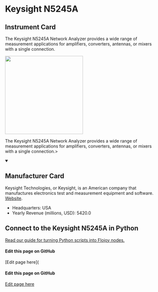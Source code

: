 
# Keysight N5245A

## Instrument Card

<div className="flex">

<div>

The Keysight N5245A Network Analyzer provides a wide range of measurement applications for amplifiers, converters, antennas, or mixers with a single connection.

</div>

<img width="256" src="https://v5.airtableusercontent.com/v1/19/19/1691539200000/4pvto2N1iyftEi6EQRJ9ZA/sfKf0xr5k7orbtxF83IRVeihyE3VnCjt6SefhofaeoTuBXGaLntu9_2zqfcgklKo4RVAUBJ0PkpBzDSNZ0uOYegI-HBstAXcqWBR-onQ7AU/wm-O44_TAz_7zV9XZLmVcj-K3LpoPQs_i9UJXBlXud0"/>

</div>

The Keysight N5245A Network Analyzer provides a wide range of measurement applications for amplifiers, converters, antennas, or mixers with a single connection.>

<details open>
<summary><h2>Manufacturer Card</h2></summary>

Keysight Technologies, or Keysight, is an American company that manufactures electronics test and measurement equipment and software. <a href="https://www.keysight.com/us/en/home.html">Website</a>.

<ul>
  <li>Headquarters: USA</li>
  <li>Yearly Revenue (millions, USD): 5420.0</li>
</ul>
</details>

## Connect to the Keysight N5245A in Python

[Read our guide for turning Python scripts into Flojoy nodes.](https://docs.flojoy.ai/custom-nodes/creating-custom-node/)

<SectionBreak />

[//]: # (Edit page on GitHub)

#### Edit this page on GitHub

[Edit page here](<SectionBreak />

[//]: # (Edit page on GitHub)

#### Edit this page on GitHub

[Edit page here](https://github.com/flojoy-ai/docs/blob/main/docs/instruments-database/Network%20Analyzers/Keysight-N5245A/Keysight-N5245A.md)
